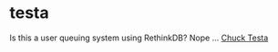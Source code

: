 # testa
Is this a user queuing system using RethinkDB? Nope ... [Chuck Testa](https://www.youtube.com/watch?v=LJP1DphOWPs)
